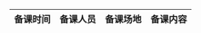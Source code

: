 | 备课时间 | 备课人员 | 备课场地 | 备课内容 |
| -------------| ----------------- | --------------| -----------------|
